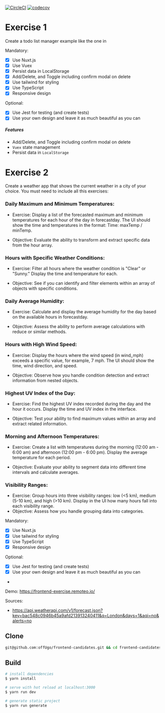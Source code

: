 [![CircleCI](https://circleci.com/gh/nemolize/nuxt-todo/tree/master.svg?style=svg)](https://circleci.com/gh/nemolize/nuxt-todo/tree/master)
[![codecov](https://codecov.io/gh/nemolize/nuxt-todo/branch/master/graph/badge.svg)](https://codecov.io/gh/nemolize/nuxt-todo)


# Exercise 1

Create a todo list manager example like the one in

Mandatory:
- [x] Use Nuxt.js
- [x] Use Vuex
- [x] Persist data in LocalStorage
- [x] Add/Delete, and Toggle including confirm modal on delete
- [x] Use tailwind for styling
- [x] Use TypeScript
- [x] Responsive design

Optional:
- [x] Use Jest for testing (and create tests)
- [x] Use your own design and leave it as much beautiful as you can

##### Features
* Add/Delete, and Toggle including confirm modal on delete
* `Vuex` state management
* Persist data in `LocalStorage`

# Exercise 2

Create a weather app that shows the current weather in a city of your choice. You must need to include all this exercises:

### Daily Maximum and Minimum Temperatures:

- Exercise: Display a list of the forecasted maximum and minimum temperatures for each hour of the day in forecastday. The UI should show the time and temperatures in the format: Time: maxTemp / minTemp.

- Objective: Evaluate the ability to transform and extract specific data from the hour array.

### Hours with Specific Weather Conditions:

- Exercise: Filter all hours where the weather condition is "Clear" or "Sunny." Display the time and temperature for each.

- Objective: See if you can identify and filter elements within an array of objects with specific conditions.

### Daily Average Humidity:

- Exercise: Calculate and display the average humidity for the day based on the available hours in forecastday.

- Objective: Assess the ability to perform average calculations with reduce or similar methods.

### Hours with High Wind Speed:

- Exercise: Display the hours where the wind speed (in wind_mph) exceeds a specific value, for example, 7 mph. The UI should show the time, wind direction, and speed.

- Objective: Observe how you handle condition detection and extract information from nested objects.

### Highest UV Index of the Day:

- Exercise: Find the highest UV index recorded during the day and the hour it occurs. Display the time and UV index in the interface.

- Objective: Test your ability to find maximum values within an array and extract related information.

### Morning and Afternoon Temperatures:

- Exercise: Create a list with temperatures during the morning (12:00 am - 6:00 am) and afternoon (12:00 pm - 6:00 pm). Display the average temperature for each period.

- Objective: Evaluate your ability to segment data into different time intervals and calculate averages.

### Visibility Ranges:

- Exercise: Group hours into three visibility ranges: low (<5 km), medium (5-10 km), and high (>10 km). Display in the UI how many hours fall into each visibility range.
- Objective: Assess how you handle grouping data into categories.

Mandatory:
- [x] Use Nuxt.js
- [x] Use tailwind for styling
- [x] Use TypeScript
- [x] Responsive design

Optional:
- [x] Use Jest for testing (and create tests)
- [x] Use your own design and leave it as much beautiful as you can
- 
Demo:
https://frontend-exercise.remoteo.io/

Sources:
- https://api.weatherapi.com/v1/forecast.json?key=bac548c0946b45a9afd213913240411&q=London&days=1&aqi=no&alerts=no
    
## Clone

```bash
git@github.com:offUgo/frontend-candidates.git && cd frontend-candidates
```

## Build

```bash
# install dependencies
$ yarn install

# serve with hot reload at localhost:3000
$ yarn run dev

# generate static project
$ yarn run generate
```

